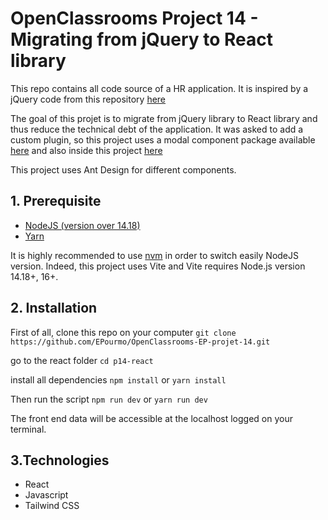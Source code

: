 # OpenClassrooms Project 14 - Migrating from jQuery to React library

This repo contains all code source of a HR application. It is inspired by a jQuery code from this repository [here](https://github.com/OpenClassrooms-Student-Center/P12_Front-end)

The goal of this projet is to migrate from jQuery library to React library and thus reduce the technical debt of the application. It was asked to add a custom plugin, so this project uses a modal component package available [here](https://github.com/EPourmo/react-modal-oc-p14-npm-package/pkgs/npm/react-modal-oc-p14-npm-package) and also inside this project [here](https://github.com/EPourmo/OpenClassrooms-EP-projet-14/tree/main/jquery)

This project uses Ant Design for different components.

## 1. Prerequisite

- [NodeJS (version over 14.18)](https://nodejs.org/en/)
- [Yarn](https://yarnpkg.com/)

It is highly recommended to use [nvm](https://github.com/nvm-sh/nvm) in order to switch easily NodeJS version. Indeed, this project uses Vite and Vite requires Node.js version 14.18+, 16+.

## 2. Installation

First of all, clone this repo on your computer
`git clone https://github.com/EPourmo/OpenClassrooms-EP-projet-14.git`

go to the react folder
`cd p14-react`

install all dependencies
`npm install` or `yarn install`

Then run the script
`npm run dev` or `yarn run dev `

The front end data will be accessible at the localhost logged on your terminal.

## 3.Technologies

- React
- Javascript
- Tailwind CSS
